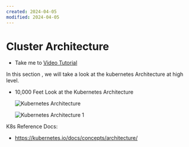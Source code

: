 ```yaml
---
created: 2024-04-05
modified: 2024-04-05
---
```

# Cluster Architecture

  - Take me to [Video Tutorial](https://kodekloud.com/topic/cluster-architecture/)

In this section , we will take a look at the kubernetes Architecture at high level.
- 10,000 Feet Look at the Kubernetes Architecture

  ![Kubernetes Architecture](k8s-arch.PNG)
  
  ![Kubernetes Architecture 1](k8s-arch1.PNG)

K8s Reference Docs:
- https://kubernetes.io/docs/concepts/architecture/